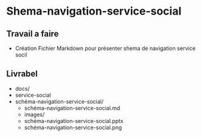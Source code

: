 # Shema-navigation-service-social


## Travail a faire  

- Création Fichier Markdown pour présenter shema de navigation service socil

## Livrabel 

- docs/
 - service-social
  - schéma-navigation-service-social/
    - schéma-navigation-service-social.md
    - images/
    - schéma-navigation-service-social.pptx
    - schéma-navigation-service-social.png